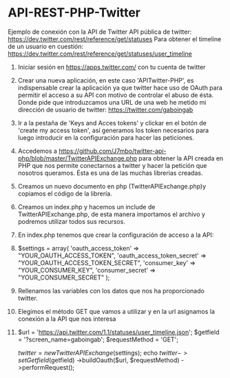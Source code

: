 API-REST-PHP-Twitter
====================

Ejemplo de conexión con la API de Twitter
API pública de twitter: https://dev.twitter.com/rest/reference/get/statuses
Para obtener el timeline de un usuario en cuestión: https://dev.twitter.com/rest/reference/get/statuses/user_timeline

1. Iniciar sesión en https://apps.twitter.com/ con tu cuenta de twitter
2. Crear una nueva aplicación, en este caso 'APITwitter-PHP', es indispensable crear la aplicación ya que twitter hace uso de OAuth para permitir el acceso a su API con motivo de controlar el abuso de ésta. Donde pide que introduzcamos una URL de una web he metido mi dirección de usuario de twitter: https://twitter.com/gaboingab
3. Ir a la pestaña de 'Keys and Acces tokens' y clickar en el botón de 'create my access token', así generamos los token necesarios para luego introducir en la configuración para hacer las peticiones.
4. Accedemos a https://github.com/J7mbo/twitter-api-php/blob/master/TwitterAPIExchange.php para obtener la API creada en PHP que nos permite conectarnos a twitter y hacer la petición que nosotros queramos. Ésta es una de las muchas librerias creadas.
5. Creamos un nuevo documento en php (TwitterAPIExchange.php)y copiamos el código de la librería.
6. Creamos un index.php y hacemos un include de TwitterAPIExchange.php, de esta manera importamos el archivo y podremos utilizar todos sus recursos. 
7. En index.php tenemos que crear la configuración de acceso a la API:
8. $settings = array(
    'oauth_access_token' => "YOUR_OAUTH_ACCESS_TOKEN",
    'oauth_access_token_secret' => "YOUR_OAUTH_ACCESS_TOKEN_SECRET",
    'consumer_key' => "YOUR_CONSUMER_KEY",
    'consumer_secret' => "YOUR_CONSUMER_SECRET"
);
9. Rellenamos las variables con los datos que nos ha proporcionado twitter.
10. Elegimos el método GET que vamos a utilizar y en la url asignamos la conexión a la API que nos interesa
11. $url = 'https://api.twitter.com/1.1/statuses/user_timeline.json';
    $getfield = '?screen_name=gaboingab';
    $requestMethod = 'GET';

    $twitter = new TwitterAPIExchange($settings);
    echo $twitter->setGetfield($getfield)
             ->buildOauth($url, $requestMethod)
             ->performRequest();
